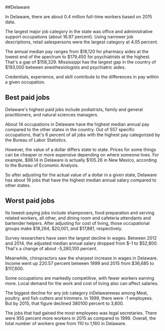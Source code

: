 

##Delaware

In Delaware, there are about 0.4 million full-time workers based on 2015 data.

The largest major job category in the state was office and administrative support occupations (about 16.97 percent). Using narrower job descriptions, retail salespersons were the largest category at 4.05 percent.
               
The annual median pay ranges from $18,120 for pharmacy aides at the lowest end of the spectrum to  $179,450 for psychiatrists at the highest. That's a gap of $158,329. Mississippi has the largest gap in the country of $193,000 between anesthesiologists and psychiatric aides.
          
Credentials, experience, and skill contribute to the differences in pay within a given occupation.

## Best paid jobs
Delaware's highest paid jobs include <span class='occ_title_em'>podiatrists, family and general practitioners</span>, and <span class='occ_title_em'>natural sciences managers</span>.
               
About 14 occupations in Delaware have the highest median annual pay compared to the other states in the country. Out of 557 specific occupations, that's 6 percent of all jobs with the highest pay categorized by the Bureau of Labor Statistics.
               
However, the value of a dollar differs state to state. Prices for some things can be cheaper or more expensive depending on where someone lives. For example, $98.14 in Delaware is actually $105.26 in New Mexico, according to the Bureau of Economic Analysis.
               
So after adjusting for the actual value of a dollar in a given state, Delaware has about 16 jobs that have the highest median annual salary compared to other states.
               
## Worst paid jobs

Its lowest-paying jobs include <span class='occ_title_em'>shampooers</span>, <span class='occ_title_em'>food preparation and serving related workers, all other</span>, and <span class='occ_title_em'>dining room and cafeteria attendants and bartender helpers</span>. After adjusting for cost of living, those occupational groups make $18,264,  $20,001, and  $17,881, respectively.
               
<span class='occ_title_em'>Survey researchers</span> have seen the largest decline in wages. Between 2012 and 2014, the adjusted median annual salary dropped from $-1 to $52,800. That's a change of about -5,280,100 percent.
               
Meanwhile, <span class='occ_title_em'>chiropractors</span> saw the sharpest increase in wages in Delaware. Income went up 220.57 percent between 1999 and 2015 from $36,685 to $117,600.

Some occupations are markedly competitive, with fewer workers earning more. Local demand for the work and cost of living also can affect salaries.

            
The biggest decline for any job category inDelawarewas among <span class='occ_title_em'>Meat, poultry, and fish cutters and trimmers</span>. In 1999, there were -1 employees. But by 2015, that figure declined 380100 percent to 3,800. 
               
The jobs that had gained the most employees was legal secretaries. There were 955 percent more workers in 2015 as compared to 1999. Overall, the total number of workers grew from 110 to 1,160 in Delaware.
